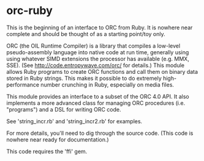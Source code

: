 orc-ruby
========

This is the beginning of an interface to ORC from Ruby.  It is nowhere
near complete and should be thought of as a starting point/toy only.

ORC (the OIL Runtime Compiler) is a library that compiles a low-level
pseudo-assembly language into native code at run time, generally using
using whatever SIMD extensions the processor has available (e.g. MMX,
SSE).  (See http://code.entropywave.com/orc/ for details.)  This
module allows Ruby programs to create ORC functions and call them on
binary data stored in Ruby strings.  This makes it possible to do
extremely high-performance number crunching in Ruby, especially on
media files.

This module provides an interface to a subset of the ORC 4.0 API.  It
also implements a more advanced class for managing ORC procedures
(i.e. "programs") and a DSL for writing ORC code.

See 'string_incr.rb' and 'string_incr2.rb' for examples.

For more details, you'll need to dig through the source code.  (This
code is nowhere near ready for documentation.)

This code requires the 'ffi' gem.






